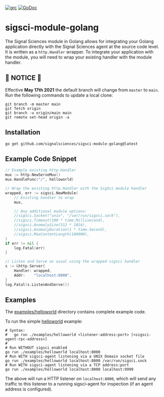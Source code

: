 
[![grc][grc-img]][grc] [![GoDoc][doc-img]][doc]

# sigsci-module-golang

The Signal Sciences module in Golang allows for integrating your Golang
application directly with the Signal Sciences agent at the source code
level. It is written as a `http.Handler` wrapper. To
integrate your application with the module, you will need to wrap your
existing handler with the module handler.

## :rotating_light: NOTICE :rotating_light:

Effective **May 17th 2021** the default branch will change from `master` to `main`. Run the following commands to update a local clone:
```
git branch -m master main
git fetch origin
git branch -u origin/main main
git remote set-head origin -a
```

## Installation

```console
go get github.com/signalsciences/sigsci-module-golang@latest
```

## Example Code Snippet
```go
// Example existing http.Handler
mux := http.NewServeMux()
mux.HandleFunc("/", helloworld)

// Wrap the existing http.Handler with the SigSci module handler
wrapped, err := sigsci.NewModule(
    // Existing handler to wrap
    mux,

    // Any additional module options:
    //sigsci.Socket("unix", "/var/run/sigsci.sock"),
    //sigsci.Timeout(100 * time.Millisecond),
    //sigsci.AnomalySize(512 * 1024),
    //sigsci.AnomalyDuration(1 * time.Second),
    //sigsci.MaxContentLength(100000),
)
if err != nil {
    log.Fatal(err)
}

// Listen and Serve as usual using the wrapped sigsci handler
s := &http.Server{
    Handler: wrapped,
    Addr:    "localhost:8000",
}
log.Fatal(s.ListenAndServe())
```

## Examples

The [examples/helloworld](examples/helloworld) directory contains complete example code.

To run the simple [helloworld](examples/helloworld/main.go) example:
```shell
# Syntax:
#   go run ./examples/helloworld <listener-address:port> [<sigsci-agent-rpc-address>]
#
# Run WITHOUT sigsci enabled
go run ./examples/helloworld localhost:8000
# Run WITH sigsci-agent listening via a UNIX Domain socket file
go run ./examples/helloworld localhost:8000 /var/run/sigsci.sock
# Run WITH sigsci-agent listening via a TCP address:port
go run ./examples/helloworld localhost:8000 localhost:9999
```

The above will run a HTTP listener on `localhost:8000`, which will send any
traffic to this listener to a running sigsci-agent for inspection (if
an agent address is configured).

[doc-img]: https://godoc.org/github.com/signalsciences/sigsci-module-golang?status.svg
[doc]: https://godoc.org/github.com/signalsciences/sigsci-module-golang
[grc-img]: https://goreportcard.com/badge/github.com/signalsciences/sigsci-module-golang 
[grc]: https://goreportcard.com/report/github.com/signalsciences/sigsci-module-golang
